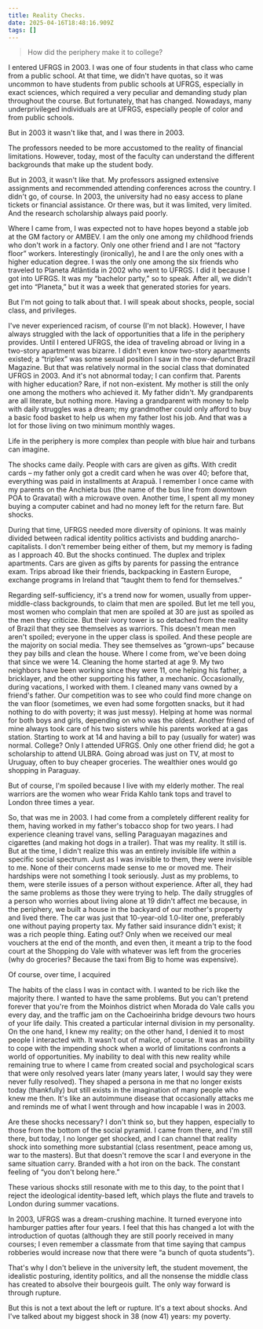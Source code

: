 ```yaml
---
title: Reality Checks.
date: 2025-04-16T18:48:16.909Z
tags: []
---
```


> How did the periphery make it to college?

I entered UFRGS in 2003. I was one of four students in that class who came from a public school. At that time, we didn't have quotas, so it was uncommon to have students from public schools at UFRGS, especially in exact sciences, which required a very peculiar and demanding study plan throughout the course. But fortunately, that has changed. Nowadays, many underprivileged individuals are at UFRGS, especially people of color and from public schools.

But in 2003 it wasn't like that, and I was there in 2003.

The professors needed to be more accustomed to the reality of financial limitations. However, today, most of the faculty can understand the different backgrounds that make up the student body.

But in 2003, it wasn't like that. My professors assigned extensive assignments and recommended attending conferences across the country. I didn't go, of course. In 2003, the university had no easy access to plane tickets or financial assistance. Or there was, but it was limited, very limited. And the research scholarship always paid poorly.

Where I came from, I was expected not to have hopes beyond a stable job at the GM factory or AMBEV. I am the only one among my childhood friends who don't work in a factory. Only one other friend and I are not “factory floor” workers. Interestingly (ironically), he and I are the only ones with a higher education degree. I was the only one among the six friends who traveled to Planeta Atlântida in 2002 who went to UFRGS. I did it because I got into UFRGS. It was my “bachelor party,” so to speak. After all, we didn't get into “Planeta,” but it was a week that generated stories for years.

But I'm not going to talk about that. I will speak about shocks, people, social class, and privileges.

I've never experienced racism, of course (I'm not black). However, I have always struggled with the lack of opportunities that a life in the periphery provides. Until I entered UFRGS, the idea of traveling abroad or living in a two-story apartment was bizarre. I didn't even know two-story apartments existed; a “triplex” was some sexual position I saw in the now-defunct Brazil Magazine. But that was relatively normal in the social class that dominated UFRGS in 2003. And it's not abnormal today; I can confirm that. Parents with higher education? Rare, if not non-existent. My mother is still the only one among the mothers who achieved it. My father didn't. My grandparents are all literate, but nothing more. Having a grandparent with money to help with daily struggles was a dream; my grandmother could only afford to buy a basic food basket to help us when my father lost his job. And that was a lot for those living on two minimum monthly wages.

Life in the periphery is more complex than people with blue hair and turbans can imagine.

The shocks came daily. People with cars are given as gifts. With credit cards – my father only got a credit card when he was over 40; before that, everything was paid in installments at Arapuã. I remember I once came with my parents on the Anchieta bus (the name of the bus line from downtown POA to Gravataí) with a microwave oven. Another time, I spent all my money buying a computer cabinet and had no money left for the return fare. But shocks.

During that time, UFRGS needed more diversity of opinions. It was mainly divided between radical identity politics activists and budding anarcho-capitalists. I don't remember being either of them, but my memory is fading as I approach 40. But the shocks continued. The duplex and triplex apartments. Cars are given as gifts by parents for passing the entrance exam. Trips abroad like their friends, backpacking in Eastern Europe, exchange programs in Ireland that “taught them to fend for themselves.”

Regarding self-sufficiency, it's a trend now for women, usually from upper-middle-class backgrounds, to claim that men are spoiled. But let me tell you, most women who complain that men are spoiled at 30 are just as spoiled as the men they criticize. But their ivory tower is so detached from the reality of Brazil that they see themselves as warriors. This doesn't mean men aren't spoiled; everyone in the upper class is spoiled. And these people are the majority on social media. They see themselves as “grown-ups” because they pay bills and clean the house. Where I come from, we've been doing that since we were 14. Cleaning the home started at age 9. My two neighbors have been working since they were 11, one helping his father, a bricklayer, and the other supporting his father, a mechanic. Occasionally, during vacations, I worked with them. I cleaned many vans owned by a friend's father. Our competition was to see who could find more change on the van floor (sometimes, we even had some forgotten snacks, but it had nothing to do with poverty; it was just messy). Helping at home was normal for both boys and girls, depending on who was the oldest. Another friend of mine always took care of his two sisters while his parents worked at a gas station. Starting to work at 14 and having a bill to pay (usually for water) was normal. College? Only I attended UFRGS. Only one other friend did; he got a scholarship to attend ULBRA. Going abroad was just on TV, at most to Uruguay, often to buy cheaper groceries. The wealthier ones would go shopping in Paraguay.

But of course, I'm spoiled because I live with my elderly mother. The real warriors are the women who wear Frida Kahlo tank tops and travel to London three times a year.

So, that was me in 2003. I had come from a completely different reality for them, having worked in my father's tobacco shop for two years. I had experience cleaning travel vans, selling Paraguayan magazines and cigarettes (and making hot dogs in a trailer). That was my reality. It still is. But at the time, I didn't realize this was an entirely invisible life within a specific social spectrum. Just as I was invisible to them, they were invisible to me. None of their concerns made sense to me or moved me. Their hardships were not something I took seriously. Just as my problems, to them, were sterile issues of a person without experience. After all, they had the same problems as those they were trying to help. The daily struggles of a person who worries about living alone at 19 didn't affect me because, in the periphery, we built a house in the backyard of our mother's property and lived there. The car was just that 10-year-old 1.0-liter one, preferably one without paying property tax. My father said insurance didn't exist; it was a rich people thing. Eating out? Only when we received our meal vouchers at the end of the month, and even then, it meant a trip to the food court at the Shopping do Vale with whatever was left from the groceries (why do groceries? Because the taxi from Big to home was expensive).

Of course, over time, I acquired

The habits of the class I was in contact with. I wanted to be rich like the majority there. I wanted to have the same problems. But you can't pretend forever that you're from the Moinhos district when Morada do Vale calls you every day, and the traffic jam on the Cachoeirinha bridge devours two hours of your life daily. This created a particular internal division in my personality. On the one hand, I knew my reality; on the other hand, I denied it to most people I interacted with. It wasn't out of malice, of course. It was an inability to cope with the impending shock when a world of limitations confronts a world of opportunities. My inability to deal with this new reality while remaining true to where I came from created social and psychological scars that were only resolved years later (many years later, I would say they were never fully resolved). They shaped a persona in me that no longer exists today (thankfully) but still exists in the imagination of many people who knew me then. It's like an autoimmune disease that occasionally attacks me and reminds me of what I went through and how incapable I was in 2003.

Are these shocks necessary? I don't think so, but they happen, especially to those from the bottom of the social pyramid. I came from there, and I'm still there, but today, I no longer get shocked, and I can channel that reality shock into something more substantial (class resentment, peace among us, war to the masters). But that doesn't remove the scar I and everyone in the same situation carry. Branded with a hot iron on the back. The constant feeling of “you don't belong here.”

These various shocks still resonate with me to this day, to the point that I reject the ideological identity-based left, which plays the flute and travels to London during summer vacations.

In 2003, UFRGS was a dream-crushing machine. It turned everyone into hamburger patties after four years. I feel that this has changed a lot with the introduction of quotas (although they are still poorly received in many courses; I even remember a classmate from that time saying that campus robberies would increase now that there were “a bunch of quota students”).

That's why I don't believe in the university left, the student movement, the idealistic posturing, identity politics, and all the nonsense the middle class has created to absolve their bourgeois guilt. The only way forward is through rupture.

But this is not a text about the left or rupture. It's a text about shocks. And I've talked about my biggest shock in 38 (now 41) years: my poverty.
